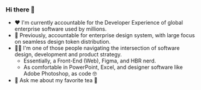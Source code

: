 ### Hi there 👋

- ❤️ I'm currently accountable for the Developer Experience of global enterprise software used by millions.
- 🔭 Previously, accountable for enterprise design system, with large focus on seamless design token distribution.
- 👨‍💻 I'm one of those people navigating the intersection of software design, development and product strategy.
  - Essentially, a Front-End (Web), Figma, and HBR nerd.
  - As comfortable in PowerPoint, Excel, and designer software like Adobe Photoshop, as code 🤓
- 💬 Ask me about my favorite tea 🍵
